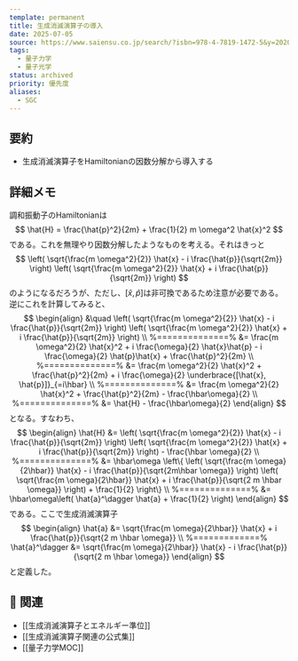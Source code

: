 ```yaml
---
template: permanent
title: 生成消滅演算子の導入
date: 2025-07-05
source: https://www.saiensu.co.jp/search/?isbn=978-4-7819-1472-5&y=2020
tags:
  - 量子力学
  - 量子光学
status: archived
priority: 優先度
aliases:
  - SGC
---
```


## 要約
- 生成消滅演算子をHamiltonianの因数分解から導入する

## 詳細メモ
調和振動子のHamiltonianは
$$
	\hat{H}
	= \frac{\hat{p}^2}{2m}
	+ \frac{1}{2} m \omega^2 \hat{x}^2
$$
である。これを無理やり因数分解したようなものを考える。それはきっと
$$
	\left(
		\sqrt{\frac{m \omega^2}{2}} \hat{x}
		- i \frac{\hat{p}}{\sqrt{2m}}
	\right)
	\left(
		\sqrt{\frac{m \omega^2}{2}} \hat{x}
		+ i \frac{\hat{p}}{\sqrt{2m}}
	\right)
$$
のようになるだろうが、ただし、$[\hat{x}, \hat{p}]$は非可換であるため注意が必要である。逆にこれを計算してみると、
$$
\begin{align}
	&\quad
	\left(
		\sqrt{\frac{m \omega^2}{2}} \hat{x}
		- i \frac{\hat{p}}{\sqrt{2m}}
	\right)
	\left(
		\sqrt{\frac{m \omega^2}{2}} \hat{x}
		+ i \frac{\hat{p}}{\sqrt{2m}}
	\right) \\
	%==============%
	&= \frac{m \omega^2}{2} \hat{x}^2
	+ i \frac{\omega}{2} \hat{x}\hat{p}
	- i \frac{\omega}{2} \hat{p}\hat{x}
	+ \frac{\hat{p}^2}{2m} \\
	%==============%
	&= \frac{m \omega^2}{2} \hat{x}^2
	+ \frac{\hat{p}^2}{2m}
	+ i \frac{\omega}{2} \underbrace{[\hat{x}, \hat{p}]}_{=i\hbar} \\
	%==============%
	&= \frac{m \omega^2}{2} \hat{x}^2
	+ \frac{\hat{p}^2}{2m}
	- \frac{\hbar\omega}{2} \\
	%==============%
	&= \hat{H} - \frac{\hbar\omega}{2}
\end{align}
$$
となる。すなわち、
$$
\begin{align}
	\hat{H}
	&= 
	\left(
		\sqrt{\frac{m \omega^2}{2}} \hat{x}
		- i \frac{\hat{p}}{\sqrt{2m}}
	\right)
	\left(
		\sqrt{\frac{m \omega^2}{2}} \hat{x}
		+ i \frac{\hat{p}}{\sqrt{2m}}
	\right)
	- \frac{\hbar \omega}{2} \\
	%==============%
	&= \hbar\omega \left\{
	\left(
		\sqrt{\frac{m \omega}{2\hbar}} \hat{x}
		- i \frac{\hat{p}}{\sqrt{2m\hbar \omega}}
	\right)
	\left(
		\sqrt{\frac{m \omega}{2\hbar}} \hat{x}
		+ i \frac{\hat{p}}{\sqrt{2 m \hbar \omega}}
	\right)
	+ \frac{1}{2}
	\right\} \\
	%==============%
	&= \hbar\omega\left(
		\hat{a}^\dagger \hat{a} 
		+ \frac{1}{2}
	\right)
\end{align}
$$
である。ここで生成消滅演算子
$$
\begin{align}
	\hat{a} 
	&= \sqrt{\frac{m \omega}{2\hbar}} \hat{x}
	+ i \frac{\hat{p}}{\sqrt{2 m \hbar \omega}} \\
	%=============%
	\hat{a}^\dagger 
	&= \sqrt{\frac{m \omega}{2\hbar}} \hat{x}
	- i \frac{\hat{p}}{\sqrt{2 m \hbar \omega}}
\end{align}
$$
と定義した。
## 🔗 関連
- [[生成消滅演算子とエネルギー準位]]
- [[生成消滅演算子関連の公式集]]
- [[量子力学MOC]]
